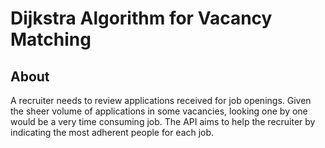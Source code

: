 # Dijkstra Algorithm for Vacancy Matching
## About
A recruiter needs to review applications received for job openings. Given the sheer volume of applications in some vacancies, looking one by one would be a very time consuming job.
The API aims to help the recruiter by indicating the most adherent people for each job.
